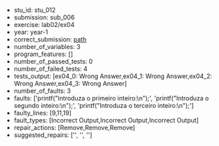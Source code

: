 - stu_id: stu_012	       
- submission: sub_006
- exercise: lab02/ex04
- year: year-1
- correct_submission: [path](https://github.com/pmorvalho/C-Pack-IPAs/blob/main/correct_submissions/year-1/lab02/ex04/ex04-stu_012-sub_005)
- number_of_variables: 3
- program_features: [] 
- number_of_passed_tests: 0
- number_of_failed_tests: 4
- tests_output: [ex04_0: Wrong Answer,ex04_1: Wrong Answer,ex04_2: Wrong Answer,ex04_3: Wrong Answer]
- number_of_faults: 3
- faults: ['printf("Introduza o primeiro inteiro:\n");', 'printf("Introduza o segundo inteiro:\n");', 'printf("Introduza o terceiro inteiro:\n");']
- faulty_lines: [9,11,19]
- fault_types: [Incorrect Output,Incorrect Output,Incorrect Output]
- repair_actions: [Remove,Remove,Remove] 
- suggested_repairs: ['', '', '']
